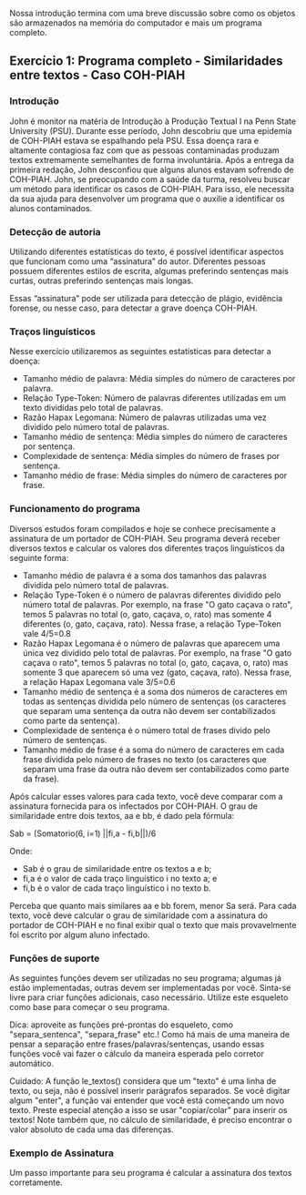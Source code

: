 Nossa introdução termina com uma breve discussão sobre como os objetos são armazenados na memória do computador e mais um programa completo.

## Exercício 1: Programa completo - Similaridades entre textos - Caso COH-PIAH
### Introdução
John é monitor na matéria de Introdução à Produção Textual I na Penn State University (PSU). Durante esse período, John descobriu que uma epidemia de COH-PIAH estava se espalhando pela PSU. Essa doença rara e altamente contagiosa faz com que as pessoas contaminadas produzam textos extremamente semelhantes de forma involuntária. Após a entrega da primeira redação, John desconfiou que alguns alunos estavam sofrendo de COH-PIAH. John, se preocupando com a saúde da turma, resolveu buscar um método para identificar os casos de COH-PIAH. Para isso, ele necessita da sua ajuda para desenvolver um programa que o auxilie a identificar os alunos contaminados.

### Detecção de autoria
Utilizando diferentes estatísticas do texto, é possível identificar aspectos que funcionam como uma “assinatura” do autor. Diferentes pessoas possuem diferentes estilos de escrita, algumas preferindo sentenças mais curtas, outras preferindo sentenças mais longas.

Essas “assinatura” pode ser utilizada para detecção de plágio, evidência forense, ou nesse caso, para detectar a grave doença COH-PIAH.

### Traços linguísticos
Nesse exercício utilizaremos as seguintes estatísticas para detectar a doença:

- Tamanho médio de palavra: Média simples do número de caracteres por palavra.
- Relação Type-Token: Número de palavras diferentes utilizadas em um texto divididas pelo total de palavras.
- Razão Hapax Legomana: Número de palavras utilizadas uma vez dividido pelo número total de palavras.
- Tamanho médio de sentença: Média simples do número de caracteres por sentença.
- Complexidade de sentença: Média simples do número de frases por sentença.
- Tamanho médio de frase: Média simples do número de caracteres por frase.

### Funcionamento do programa
Diversos estudos foram compilados e hoje se conhece precisamente a assinatura de um portador de COH-PIAH. Seu programa deverá receber diversos textos e calcular os valores dos diferentes traços linguísticos da seguinte forma:

- Tamanho médio de palavra é a soma dos tamanhos das palavras dividida pelo número total de palavras.
- Relação Type-Token é o número de palavras diferentes dividido pelo número total de palavras. Por exemplo, na frase "O gato caçava o rato", temos 5 palavras no total (o, gato, caçava, o, rato) mas somente 4 diferentes (o, gato, caçava, rato). Nessa frase, a relação Type-Token vale 4/5=0.8
- Razão Hapax Legomana é o número de palavras que aparecem uma única vez dividido pelo total de palavras. Por exemplo, na frase "O gato caçava o rato", temos 5 palavras no total (o, gato, caçava, o, rato) mas somente 3 que aparecem só uma vez (gato, caçava, rato). Nessa frase, a relação Hapax Legomana vale 3/5=0.6
- Tamanho médio de sentença é a soma dos números de caracteres em todas as sentenças dividida pelo número de sentenças (os caracteres que separam uma sentença da outra não devem ser contabilizados como parte da sentença).
- Complexidade de sentença é o número total de frases divido pelo número de sentenças.
- Tamanho médio de frase é a soma do número de caracteres em cada frase dividida pelo número de frases no texto (os caracteres que separam uma frase da outra não devem ser contabilizados como parte da frase).

Após calcular esses valores para cada texto, você deve comparar com a assinatura fornecida para os infectados por COH-PIAH. O grau de similaridade entre dois textos, aa e bb, é dado pela fórmula:

Sab = (Somatorio(6, i=1) ||fi,a - fi,b||)/6

Onde:
- Sab é o grau de similaridade entre os textos a e b;
- fi,a é o valor de cada traço linguístico i no texto a; e
- fi,b é o valor de cada traço linguístico i no texto b.

Perceba que quanto mais similares aa e bb forem, menor Sa será. Para cada texto, você deve calcular o grau de similaridade com a assinatura do portador de COH-PIAH e no final exibir qual o texto que mais provavelmente foi escrito por algum aluno infectado.

### Funções de suporte
As seguintes funções devem ser utilizadas no seu programa; algumas já estão implementadas, outras devem ser implementadas por você. Sinta-se livre para criar funções adicionais, caso necessário. Utilize este esqueleto como base para começar o seu programa.

Dica: aproveite as funções pré-prontas do esqueleto, como "separa_sentenca", "separa_frase" etc.! Como há mais de uma maneira de pensar a separação entre frases/palavras/sentenças, usando essas funções você vai fazer o cálculo da maneira esperada pelo corretor automático.

Cuidado: A função le_textos() considera que um "texto" é uma linha de texto, ou seja, não é possível inserir parágrafos separados. Se você digitar algum "enter", a função vai entender que você está começando um novo texto. Preste especial atenção a isso se usar "copiar/colar" para inserir os textos! Note também que, no cálculo de similaridade, é preciso encontrar o valor absoluto de cada uma das diferenças.

### Exemplo de Assinatura
Um passo importante para seu programa é calcular a assinatura dos textos corretamente.
